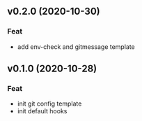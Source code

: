 ## v0.2.0 (2020-10-30)

### Feat

- add env-check and gitmessage template

## v0.1.0 (2020-10-28)

### Feat

- init git config template
- init default hooks
